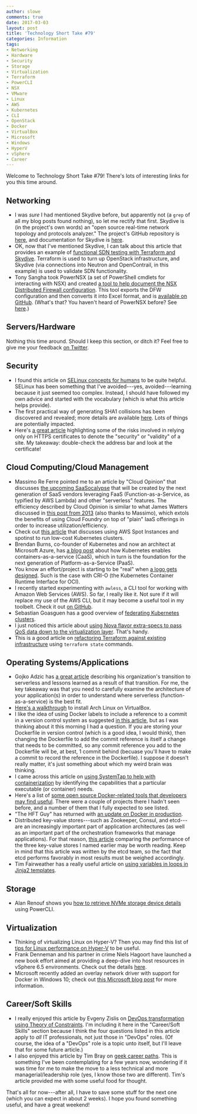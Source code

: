 ```yaml
---
author: slowe
comments: true
date: 2017-03-03
layout: post
title: 'Technology Short Take #79'
categories: Information
tags:
- Networking
- Hardware
- Security
- Storage
- Virtualization
- Terraform
- PowerCLI
- NSX
- VMware
- Linux
- AWS
- Kubernetes
- CLI
- OpenStack
- Docker
- VirtualBox
- Microsoft
- Windows
- HyperV
- vSphere
- Career
---
```


Welcome to Technology Short Take #79! There's lots of interesting links for you this time around.

## Networking

* I was _sure_ I had mentioned Skydive before, but apparently not (a `grep` of all my blog posts found nothing), so let me rectify that first. Skydive is (in the project's own words) an "open source real-time network topology and protocols analyzer." The project's GitHub repository is [here][link-5], and documentation for Skydive is [here][link-6].
* OK, now that I've mentioned Skydive, I can talk about this article that provides an example of [functional SDN testing with Terraform and Skydive][link-7]. Terraform is used to turn up OpenStack infrastructure, and Skydive (via connections into Neutron and OpenContrail, in this example) is used to validate SDN functionality.
* Tony Sangha took PowerNSX (a set of PowerShell cmdlets for interacting with NSX) and created [a tool to help document the NSX Distributed Firewall configuration][link-13]. This tool exports the DFW configuration and then converts it into Excel format, and is [available on GitHub][link-14]. (What's that? You haven't heard of PowerNSX before? See [here][link-15].)

## Servers/Hardware

Nothing this time around. Should I keep this section, or ditch it? Feel free to give me your feedback [on Twitter][link-31].

## Security

* I found this article on [SELinux concepts for humans][link-3] to be quite helpful. SELinux has been something that I've avoided---yes, avoided---learning because it just seemed too complex. Instead, I should have followed my own advice and started with the vocabulary (which is what this article helps provide).
* The first practical way of generating SHA1 collisions has been discovered and revealed; more details are available [here][link-9]. Lots of things are potentially impacted.
* Here's [a great article][link-20] highlighting some of the risks involved in relying only on HTTPS certificates to denote the "security" or "validity" of a site. My takeaway: double-check the address bar and look at the certificate!

## Cloud Computing/Cloud Management

* Massimo Re Ferre pointed me to an article by "Cloud Opinion" that discusses [the upcoming SaaSocalypse][link-1] that will be created by the next generation of SaaS vendors leveraging FaaS (Function-as-a-Service, as typified by AWS Lambda) and other "serverless" features. The efficiency described by Cloud Opinion is similar to what James Watters discussed in [this post from 2013][link-2] (also thanks to Massimo), which extols the benefits of using Cloud Foundry on top of "plain" IaaS offerings in order to increase utilization/efficiency.
* Check out [this article][link-4] that discusses using AWS Spot Instances and spotinst to run low-cost Kubernetes clusters.
* Brendan Burns, co-founder of Kubernetes and now an architect at Microsoft Azure, has [a blog post][link-8] about how Kubernetes enables containers-as-a-service (CaaS), which in turn is the foundation for the next generation of Platform-as-a-Service (PaaS).
* You know an effort/project is starting to be "real" when [a logo gets designed][link-12]. Such is the case with CRI-O (the Kubernetes Container Runtime Interface for OCI).
* I recently started experimenting with `awless`, a CLI tool for working with Amazon Web Services (AWS). So far, I really like it. Not sure if it will replace my use of the AWS CLI, but it may become a useful tool in my toolbelt. Check it out [on GitHub][link-25].
* Sebastian Goasguen has a good overview of [federating Kubernetes clusters][link-27].
* I just noticed this article about [using Nova flavor extra-specs to pass QoS data down to the virtualization layer][link-28]. That's handy.
* This is a good article on [refactoring Terraform against existing infrastructure][link-29] using `terraform state` commands.

## Operating Systems/Applications

* Gojko Adzic has [a great article][link-10] describing his organization's transition to serverless and lessons learned as a result of that transition. For me, the key takeaway was that you need to carefully examine the architecture of your application(s) in order to understand where serverless (function-as-a-service) is the best fit.
* [Here's a walkthrough][link-11] to install Arch Linux on VirtualBox.
* I like the idea of using Docker labels to include a reference to a commit in a version control system as suggested [in this article][link-16], but as I was thinking about it this morning I had a question. If you are storing your Dockerfile in version control (which is a good idea, I would think), then changing the Dockerfile to add the commit reference is itself a change that needs to be committed, so any commit reference you add to the Dockerfile will be, at best, 1 commit behind (becuase you'll have to make a commit to record the reference in the Dockerfile). I suppose it doesn't really matter, it's just something about which my weird brain was thinking.
* I came across this article on [using SystemTap to help with containerization][link-17] by identifying the capabilities that a particular executable (or container) needs.
* Here's a list of [some open source Docker-related tools that developers may find useful][link-22]. There were a couple of projects there I hadn't seen before, and a number of them that I fully expected to see listed.
* "The HFT Guy" has returned with [an update on Docker in production][link-23].
* Distributed key-value stores---such as Zookeeper, Consul, and etcd---are an increasingly important part of application architectures (as well as an important part of the orchestration frameworks that manage applications). For that reason, [this article][link-24] comparing the performance of the three key-value stores I named earlier may be worth reading. Keep in mind that this article was written by the etcd team, so the fact that etcd performs favorably in most results must be weighed accordingly.
* Tim Fairweather has a really useful article on [using variables in loops in Jinja2 templates][link-26].

## Storage

* Alan Renouf shows you [how to retrieve NVMe storage device details][link-32] using PowerCLI.

## Virtualization

* Thinking of virtualizing Linux on Hyper-V? Then you may find this list of [tips for Linux performance on Hyper-V][link-19] to be useful.
* Frank Denneman and his partner in crime Niels Hagoort have launched a new book effort aimed at providing a deep-dive into host resources in vSphere 6.5 environments. Check out the details [here][link-30].
* Microsoft recently added an overlay network driver with support for Docker in Windows 10; check out [this Microsoft blog post][link-33] for more information.

## Career/Soft Skills

* I really enjoyed this article by Evgeny Zislis on [DevOps transformation using Theory of Constraints][link-18]. I'm including it here in the "Career/Soft Skills" section because I think the four questions listed in this article apply to _all_ IT professionals, not just those in "DevOps" roles. (Of course, the idea of a "DevOps" role is a topic unto itself, but I'll leave that for some future article.)
* I also enjoyed this article by Tim Bray on [geek career paths][link-21]. This is something I've been contemplating for a few years now, wondering if it was time for me to make the move to a less technical and more managerial/leadership role (yes, I know those two are different). Tim's article provided me with some useful food for thought.

That's all for now---after all, I have to save some stuff for the next one (which you can expect in about 2 weeks). I hope you found something useful, and have a great weekend!



[link-1]: https://medium.com/@cloud_opinion/upcoming-saasocalypse-34e7e2ecf3ca#.irsb76h8d
[link-2]: https://wattersjames.com/2013/05/09/economics-of-application-virtulization-on-aws/
[link-3]: https://learntemail.sam.today/blog/selinux-concepts-but-for-humans/
[link-4]: http://blog.spotinst.com/2016/08/04/elastigroup-kubernetes-minions-steroids/
[link-5]: https://github.com/skydive-project/skydive
[link-6]: https://skydive-project.github.io/skydive/
[link-7]: https://dev.cloudwatt.com/en/blog/functionnal-sdn-testing.html
[link-8]: http://blog.kubernetes.io/2017/02/caas-the-foundation-for-next-gen-paas.html
[link-9]: https://security.googleblog.com/2017/02/announcing-first-sha1-collision.html
[link-10]: https://gojko.net/2017/02/23/serverless-migration-lesson.html
[link-11]: https://www.howtoforge.com/tutorial/install-arch-linux-on-virtualbox/
[link-12]: http://blog.linuxgrrl.com/2017/02/22/a-logo-for-cri-o/
[link-13]: https://tonysangha.com/2016/10/20/documenting-the-nsx-v-dfw-with-powernsx/
[link-14]: https://github.com/tonysangha/PowerNSX-DFW2Excel
[link-15]: https://github.com/vmware/powernsx
[link-16]: http://blog.microscaling.com/2016/06/the-joy-of-organising-container-image_6.html
[link-17]: https://dzone.com/articles/a-script-to-help-with-containerization
[link-18]: https://blog.devopspro.co.uk/devops-theory-of-constraints-cf1477f9bd1a#.owy576pzl
[link-19]: http://www.blueshiftblog.com/?p=4010
[link-20]: https://textslashplain.com/2017/01/16/certified-malice/
[link-21]: https://www.tbray.org/ongoing/When/201x/2017/02/18/Geek-Career-Paths
[link-22]: http://opensourceforu.com/2017/02/docker-tools-developers/
[link-23]: https://thehftguy.com/2017/02/23/docker-in-production-an-update/
[link-24]: https://coreos.com/blog/performance-of-etcd.html
[link-25]: https://github.com/wallix/awless
[link-26]: http://www.arctiq.ca/our-blog/2017/2/16/ansible-jinja-warrior-loop-variable-scope
[link-27]: https://www.linux.com/learn/federating-your-kubernetes-clusters-new-road-hybrid-clouds
[link-28]: https://blogs.vmware.com/openstack/resources-guarantee-openstack-and-vmware-integrated-openstack/
[link-29]: https://ryaneschinger.com/blog/terraform-state-move/
[link-30]: http://frankdenneman.nl/2017/02/24/vsphere-6-5-host-deep-dive-update/
[link-31]: https://twitter.com/scott_lowe
[link-32]: http://www.virtu-al.net/2017/01/20/retrieving-nvme-details-powercli/
[link-33]: https://blogs.technet.microsoft.com/virtualization/2017/02/09/overlay-network-driver-with-support-for-docker-swarm-mode-now-available-to-windows-insiders-on-windows-10/
